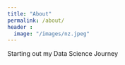 ```yaml
---
title: "About"
permalink: /about/
header :
  image: "/images/nz.jpeg"
---
```


Starting out my Data Science Journey
